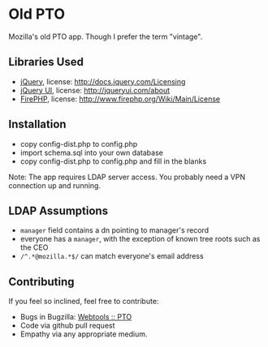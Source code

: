 Old PTO
=======
Mozilla's old PTO app. Though I prefer the term "vintage".


Libraries Used
--------------

* [jQuery](http://jquery.com/), license: http://docs.jquery.com/Licensing
* [jQuery UI](http://jqueryui.com/), license: http://jqueryui.com/about
* [FirePHP](http://firephp.org/), license: http://www.firephp.org/Wiki/Main/License

Installation
------------

* copy config-dist.php to config.php
* import schema.sql into your own database
* copy config-dist.php to config.php and fill in the blanks

Note: The app requires LDAP server access. You probably need a VPN connection up and running.

LDAP Assumptions
----------------

* ``manager`` field contains a dn pointing to manager's record
* everyone has a `manager`, with the exception of known tree roots such as the CEO
* ``/^.*@mozilla.*$/`` can match everyone's email address

Contributing
------------

If you feel so inclined, feel free to contribute:

* Bugs in Bugzilla: [Webtools :: PTO](https://bugzilla.mozilla.org/buglist.cgi?component=PTO&product=Webtools&resolution=---)
* Code via github pull request
* Empathy via any appropriate medium.
